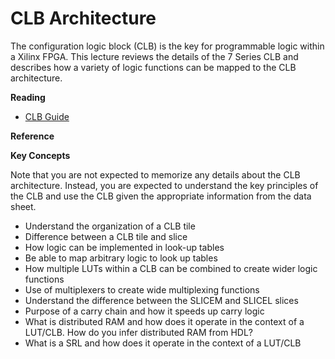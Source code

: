 # CLB Architecture

The configuration logic block (CLB) is the key for programmable logic within a Xilinx FPGA.
This lecture reviews the details of the 7 Series CLB and describes how a variety of logic functions can be mapped to the CLB architecture.

**Reading**

  * [CLB Guide](https://docs.amd.com/v/u/en-US/ug474_7Series_CLB)

**Reference**

**Key Concepts**

Note that you are not expected to memorize any details about the CLB architecture.
Instead, you are expected to understand the key principles of the CLB and use the CLB given the appropriate information from the data sheet.

  * Understand the organization of a CLB tile
  * Difference between a CLB tile and slice
  * How logic can be implemented in look-up tables
  * Be able to map arbitrary logic to look up tables
  * How multiple LUTs within a CLB can be combined to create wider logic functions
  * Use of multiplexers to create wide multiplexing functions
  * Understand the difference between the SLICEM and SLICEL slices
  * Purpose of a carry chain and how it speeds up carry logic
  * What is distributed RAM and how does it operate in the context of a LUT/CLB. How do you infer distributed RAM from HDL?
  * What is a SRL and how does it operate in the context of a LUT/CLB

